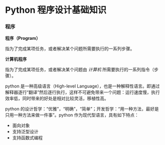# Python 程序设计基础知识

### 程序

**程序（Program）**

指为了完成某项任务，或者解决某个问题所需要执行的一系列步骤。

**计算机程序**

指为了完成某项任务，或者解决某个问题由 *计算机* 所需要执行的一系列指令（步骤）。

python 是一种高级语言（High-level Language），也是一种解释性语言。即通过解释器逐行“翻译”然后逐行执行，这样不可避免带来一个问题：运行速度慢，执行效率低，同时带来的好处是相对比较灵活，移植性高。

python 的设计哲学：“优雅”，“明确”，“简单”；开发哲学：“用一种方法，最好是只用一种方法来做一件事”。python 作为现代型语言，具有如下特点：

- 面向对象
- 支持泛型设计
- 支持函数式编程
